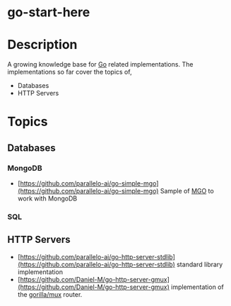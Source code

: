 # go-start-here

# Description

A growing knowledge base for [Go](http://www.golang.org) related implementations.
The implementations so far cover the topics of,  

 * Databases  
 * HTTP Servers  

# Topics

## Databases

### MongoDB
 * [https://github.com/parallelo-ai/go-simple-mgo](https://github.com/parallelo-ai/go-simple-mgo) Sample of [MGO](https://github.com/globalsign/mgo) to work with MongoDB

### SQL

## HTTP Servers
 * [https://github.com/parallelo-ai/go-http-server-stdlib](https://github.com/parallelo-ai/go-http-server-stdlib) standard library implementation
 * [https://github.com/Daniel-M/go-http-server-gmux](https://github.com/Daniel-M/go-http-server-gmux) implementation of the [gorilla/mux](https://github.com/gorilla/mux) router.
